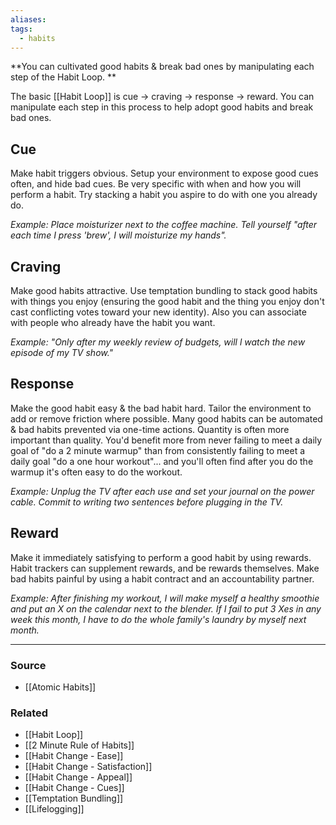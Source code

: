 ```yaml
---
aliases: 
tags:
  - habits
---
```

**You can cultivated good habits & break bad ones by manipulating each step of the Habit Loop. **

The basic [[Habit Loop]]  is cue → craving → response → reward. You can manipulate each step in this process to help adopt good habits and break bad ones.

## **Cue**

Make habit triggers obvious. Setup your environment to expose good cues often, and hide bad cues. Be very specific with when and how you will perform a habit. Try stacking a habit you aspire to do with one you already do.

*Example: Place moisturizer next to the coffee machine. Tell yourself "after each time I press 'brew', I will moisturize my hands".*

## **Craving**

Make good habits attractive. Use temptation bundling to stack good habits with things you enjoy (ensuring the good habit and the thing you enjoy don't cast conflicting votes toward your new identity). Also you can associate with people who already have the habit you want.

*Example: "Only after my weekly review of budgets, will l watch the new episode of my TV show."*

## **Response**

Make the good habit easy & the bad habit hard. Tailor the environment to add or remove friction where possible. Many good habits can be automated & bad habits prevented via one-time actions. Quantity is often more important than quality. You'd benefit more from never failing to meet a daily goal of "do a 2 minute warmup" than from consistently failing to meet a daily goal "do a one hour workout"... and you'll often find after you do the warmup it's often easy to do the workout.

*Example: Unplug the TV after each use and set your journal on the power cable. Commit to writing two sentences before plugging in the TV.*

## **Reward**

Make it immediately satisfying to perform a good habit by using rewards. Habit trackers can supplement rewards, and be rewards themselves. Make bad habits painful by using a habit contract and an accountability partner.

*Example: After finishing my workout, I will make myself a healthy smoothie and put an X on the calendar next to the blender. If I fail to put 3 Xes in any week this month, I have to do the whole family's laundry by myself next month.* 

---

### Source
- [[Atomic Habits]]

### Related
- [[Habit Loop]]
- [[2 Minute Rule of Habits]]
- [[Habit Change - Ease]]
- [[Habit Change - Satisfaction]]
- [[Habit Change - Appeal]]
- [[Habit Change - Cues]]
- [[Temptation Bundling]]
- [[Lifelogging]]
